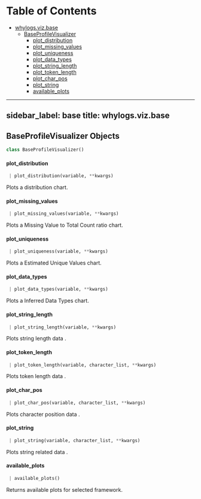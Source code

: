 # Table of Contents

* [whylogs.viz.base](#whylogs.viz.base)
  * [BaseProfileVisualizer](#whylogs.viz.base.BaseProfileVisualizer)
    * [plot\_distribution](#whylogs.viz.base.BaseProfileVisualizer.plot_distribution)
    * [plot\_missing\_values](#whylogs.viz.base.BaseProfileVisualizer.plot_missing_values)
    * [plot\_uniqueness](#whylogs.viz.base.BaseProfileVisualizer.plot_uniqueness)
    * [plot\_data\_types](#whylogs.viz.base.BaseProfileVisualizer.plot_data_types)
    * [plot\_string\_length](#whylogs.viz.base.BaseProfileVisualizer.plot_string_length)
    * [plot\_token\_length](#whylogs.viz.base.BaseProfileVisualizer.plot_token_length)
    * [plot\_char\_pos](#whylogs.viz.base.BaseProfileVisualizer.plot_char_pos)
    * [plot\_string](#whylogs.viz.base.BaseProfileVisualizer.plot_string)
    * [available\_plots](#whylogs.viz.base.BaseProfileVisualizer.available_plots)

---
sidebar_label: base
title: whylogs.viz.base
---

## BaseProfileVisualizer Objects

```python
class BaseProfileVisualizer()
```

#### plot\_distribution

```python
 | plot_distribution(variable, **kwargs)
```

Plots a distribution chart.

#### plot\_missing\_values

```python
 | plot_missing_values(variable, **kwargs)
```

Plots a Missing Value to Total Count ratio chart.

#### plot\_uniqueness

```python
 | plot_uniqueness(variable, **kwargs)
```

Plots a Estimated Unique Values chart.

#### plot\_data\_types

```python
 | plot_data_types(variable, **kwargs)
```

Plots a Inferred Data Types chart.

#### plot\_string\_length

```python
 | plot_string_length(variable, **kwargs)
```

Plots string length data .

#### plot\_token\_length

```python
 | plot_token_length(variable, character_list, **kwargs)
```

Plots token length data .

#### plot\_char\_pos

```python
 | plot_char_pos(variable, character_list, **kwargs)
```

Plots character position data .

#### plot\_string

```python
 | plot_string(variable, character_list, **kwargs)
```

Plots string related data .

#### available\_plots

```python
 | available_plots()
```

Returns available plots for selected framework.

